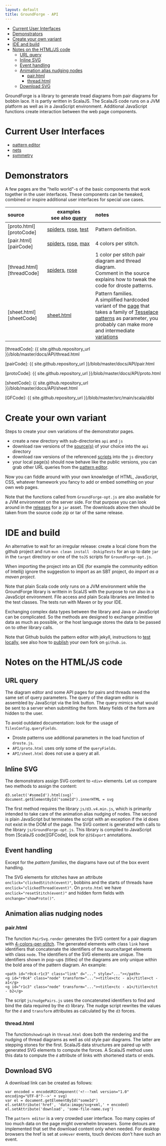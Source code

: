 ```yaml
---
layout: default
title: GroundForge - API
---
```


* [Current User Interfaces](#current-user-interfaces)
* [Demonstrators](#demonstrators)
* [Create your own variant](#create-your-own-variant)
* [IDE and build](#ide-and-build)
* [Notes on the HTML/JS code](#notes-on-the-htmljs-code)
  * [URL query](#url-query)
  * [Inline SVG](#inline-svg)
  * [Event handling](#event-handling)
  * [Animation alias nudging nodes](#animation-alias-nudging-nodes)
    * [pair.html](#pairhtml)
    * [thread.html](#threadhtml)
  * [Download SVG](#download-svg)

GroundForge is a library to generate tread diagrams from pair diagrams for bobbin lace.
It is partly written in ScalaJS. 
The ScalaJS code runs on a JVM platform as well as in a JavaScript environment.
Additional JavaScript functions create interaction between the web page components.

Current User Interfaces
=======================

* [pattern editor](/GroundForge/tiles)
* [nets](/GroundForge/nets)
* [symmetry](/GroundForge/symmetry)

Demonstrators
=============

A few pages are the "hello world"-s of the basic components
that work together in the user interfaces.
These components can be tweaked, combined or inspire
additional user interfaces for special use cases.

[pairTest]: pair.html?patchWidth=11&patchHeight=7&j1=clrcccrrc&i1=clrcccc&h1=cccc&g1=cclllcc&f1=lclllcrrrcllcl&e1=lclllcrrcllcl&d1=cllcrrcllc&c1=ctctctctctctctc&b1=ctctctcr&a1=c&j2=crrrc&i2=ctrrc&h2=cttrc&g2=ctttc&f2=llcrrcll&e2=llctrcll&d2=cttc&c2=crc&b2=ctcr&a2=cc&j3=crrrctc&i3=ctrrctc&h3=cttrctc&g3=ctttctc&f3=lllcrrctclll&e3=lllctrctclll&d3=cttcrc&c3=crctc&b3=ctctcrr&a3=ccc&j4=crrrclc&i4=ctrrclc&h4=cttrclc&g4=ctttclc&f4=llllcrrclcllll&e4=llllctrclcllll&d4=cttclc&c4=crclc&b4=ctclcrr&a4=ctctc&j5=crrrcllc&i5=ctrrcllc&h5=cttrcllc&g5=ctttcllc&f5=crrcllc&e5=tttctrcllcttt&d5=cttcllc&c5=crcllc&b5=ctcllcrrr&a5=cttcttc&j6=crrrclllc&i6=ctrrclllc&h6=cttrclllc&g6=ctttclllc&f6=crrclllc&e6=ctrcllllc&d6=cttclllc&c6=crclllc&b6=ctclllcrrrr&a6=ctttctttc&tile=1111111111,8888888888,1111111111,8888888888,1111111111,8888888888&shiftColsSW=0&shiftRowsSW=6&shiftColsSE=10&shiftRowsSE=6
[protoSpiders]:  proto.html?patchWidth=20&patchHeight=20&tile=5-----5-----,-CDDD632AAAB,566666322222,566666322222,566666322222,566666-22222&shiftColsSW=-6&shiftRowsSW=6&shiftColsSE=6&shiftRowsSE=6
[pairSpiders]:   pair.html?patchWidth=20&patchHeight=20&g1=tc&a1=ctctctcttt&l2=crcrcrclll&k2=ctctc&j2=cttcttc&i2=ctttctttc&h2=crcrc&g2=cttc&f2=clclc&e2=ctttctttc&d2=cttcttc&c2=ctctc&b2=clclclcrrr&l3=ctc&k3=ctc&j3=clllc&i3=crrcrrc&h3=clcrc&g3=cttcttc&f3=crclc&e3=cllcllc&d3=crrrc&c3=ctc&b3=ctc&a3=cc&l4=ctc&k4=cllc&j4=crrrcrrrc&i4=cllcrc&h4=cllcrrc&g4=ctttc&f4=crrcllc&e4=crrclc&d4=clllclllc&c4=crrc&b4=ctc&a4=ccc&l5=clc&k5=rctct&j5=clllcrc&i5=clllcrrc&h5=ctc&g5=ctttctttc&f5=ctc&e5=crrrcllc&d5=crrrclc&c5=lctct&b5=crc&a5=ctc&l6=rctct&k6=ctc&j6=ctc&i6=clcrclc&h6=c&f6=c&e6=clclcrc&d6=ctc&c6=ctc&b6=lctct&a6=cc&tile=5-----5-----,-CDDD632AAAB,566666322222,566666322222,566666322222,566666-22222&shiftColsSW=-6&shiftRowsSW=6&shiftColsSE=6&shiftRowsSE=6
[threadSpiders]: thread.html?patchWidth=20&patchHeight=20&g1=tc&a1=ctctctcttt&l2=crcrcrclll&k2=ctctc&j2=cttcttc&i2=ctttctttc&h2=crcrc&g2=cttc&f2=clclc&e2=ctttctttc&d2=cttcttc&c2=ctctc&b2=clclclcrrr&l3=ctc&k3=ctc&j3=clllc&i3=crrcrrc&h3=clcrc&g3=cttcttc&f3=crclc&e3=cllcllc&d3=crrrc&c3=ctc&b3=ctc&a3=cc&l4=ctc&k4=cllc&j4=crrrcrrrc&i4=cllcrc&h4=cllcrrc&g4=ctttc&f4=crrcllc&e4=crrclc&d4=clllclllc&c4=crrc&b4=ctc&a4=ccc&l5=clc&k5=rctct&j5=clllcrc&i5=clllcrrc&h5=ctc&g5=ctttctttc&f5=ctc&e5=crrrcllc&d5=crrrclc&c5=lctct&b5=crc&a5=ctc&l6=rctct&k6=ctc&j6=ctc&i6=clcrclc&h6=c&f6=c&e6=clclcrc&d6=ctc&c6=ctc&b6=lctct&a6=cc&tile=5-----5-----,-CDDD632AAAB,566666322222,566666322222,566666322222,566666-22222&shiftColsSW=-6&shiftRowsSW=6&shiftColsSE=6&shiftRowsSE=6
[protoRose]:  proto.html?patchWidth=8&patchHeight=14&footside=b,-,a,-&tile=831,4-7,-5-&shiftColsSW=-2&shiftRowsSW=2&shiftColsSE=2&shiftRowsSE=2
[pairRose]:   pair.html?patchWidth=8&patchHeight=14&b1=ctc&c1=ctllcrrc&d1=clclc&b2=cllcrrcllcrrcr&d2=ctctctc&c3=ctctll&footside=b,-,a,-&footsideStitch=-&tile=831,4-7,-5-&tileStitch=ctct&shiftColsSW=-2&shiftRowsSW=2&shiftColsSE=2&shiftRowsSE=2
[threadRose]: thread.html?patchWidth=8&patchHeight=14&b1=ctc&c1=ctllcrrc&d1=clclc&b2=cllcrrcllcrrcr&d2=ctctctc&c3=ctctll&footside=b,-,a,-&footsideStitch=-&tile=831,4-7,-5-&tileStitch=ctct&shiftColsSW=-2&shiftRowsSW=2&shiftColsSE=2&shiftRowsSE=2
[pairMax]: thread.html?patchWidth=26&patchHeight=40&paintStitches=ctcl&ae1=ctctt&ad1=ctctt&ac1=ctctt&aa1=ctc&y1=ctc&w1=ctc&u1=ctc&s1=ctc&q1=ctc&o1=ctc&m1=ctc&k1=ctc&i1=ctc&g1=ctc&e1=ctc&c1=ctc&b1=ctctt&a1=ctctt&ae2=ctctt&ad2=ctctt&z2=ctc&v2=ctc&r2=ctc&n2=ctc&j2=ctc&f2=ctc&b2=ctctt&a2=ctctt&ac3=ctctt&aa3=ctc&y3=ctc&w3=ctc&u3=ctc&s3=ctc&q3=ctc&o3=ctc&m3=ctc&k3=ctc&i3=ctc&g3=ctc&e3=ctc&c3=ctc&ab4=ctc&x4=ctc&t4=ctc&p4=ctc&l4=ctc&h4=ctc&d4=ctc&aa5=ctc&y5=ctc&w5=ctc&u5=ctc&s5=ctc&q5=ctc&o5=ctc&m5=ctc&k5=ctc&i5=ctc&g5=ctc&e5=ctc&c5=ctc&z6=ctc&x6=ctc&v6=ctc&t6=ctc&r6=ctc&n6=ctc&j6=ctc&f6=ctc&aa7=ctc&y7=ctc&x7=ctc&w7=ctc&v7=ctc&u7=ctc&t7=ctc&s7=ctc&q7=ctc&o7=ctc&m7=ctc&k7=ctc&i7=ctc&g7=ctc&e7=ctc&c7=ctc&ab8=ctc&z8=ctc&y8=ctc&x8=ctc&w8=ctc&v8=ctc&u8=ctc&t8=ctc&s8=ctc&r8=ctc&p8=ctc&l8=ctc&h8=ctc&d8=ctc&aa9=ctc&z9=ctc&y9=ctc&x9=ctc&w9=ctc&v9=ctc&u9=ctc&t9=ctc&s9=ctc&q9=ctc&o9=ctc&m9=ctc&k9=ctc&i9=ctc&g9=ctc&e9=ctc&c9=ctc&z10=ctc&y10=ctc&x10=ctc&w10=ctc&v10=ctc&u10=ctc&t10=ctc&s10=ctc&r10=ctc&n10=ctc&j10=ctc&f10=ctc&aa11=ctc&z11=ctc&y11=ctc&x11=ctc&w11=ctc&v11=ctc&u11=ctc&t11=ctc&s11=ctc&r11=ctc&q11=ctc&o11=ctc&m11=ctc&k11=ctc&i11=ctc&g11=ctc&e11=ctc&c11=ctc&ab12=ctc&z12=ctc&y12=ctc&x12=ctc&w12=ctc&v12=ctc&u12=ctc&t12=ctc&s12=ctc&r12=ctc&p12=ctc&l12=ctc&h12=ctc&d12=ctc&aa13=ctc&z13=ctc&y13=ctc&x13=ctc&w13=ctc&v13=ctc&u13=ctc&t13=ctc&s13=ctc&r13=ctc&q13=ctc&o13=ctc&m13=ctc&k13=ctc&i13=ctc&g13=ctc&e13=ctc&c13=ctc&z14=ctc&y14=ctc&x14=ctc&w14=ctc&v14=ctc&u14=ctc&t14=ctc&s14=ctc&r14=ctc&n14=ctc&j14=ctc&f14=ctc&aa15=ctc&y15=ctc&w15=ctc&v15=ctc&u15=ctc&t15=ctc&s15=ctc&q15=ctc&o15=ctc&m15=ctc&k15=ctc&i15=ctc&g15=ctc&e15=ctc&c15=ctc&ab16=ctc&x16=ctc&v16=ctc&t16=ctc&s16=ctc&r16=ctc&p16=ctc&l16=ctc&h16=ctc&d16=ctc&aa17=ctc&y17=ctc&w17=ctc&u17=ctc&t17=ctc&s17=ctc&q17=ctc&o17=ctc&m17=ctc&k17=ctc&i17=ctc&g17=ctc&e17=ctc&c17=ctc&z18=ctc&v18=ctc&t18=ctc&r18=ctc&n18=ctc&j18=ctc&h18=ctc&f18=ctc&aa19=ctc&y19=ctc&w19=ctc&u19=ctc&t19=ctc&s19=ctc&q19=ctc&o19=ctc&m19=ctc&k19=ctc&i19=ctc&h19=ctc&g19=ctc&e19=ctc&c19=ctc&ab20=ctc&x20=ctc&t20=ctc&s20=ctc&r20=ctc&p20=ctc&l20=ctc&j20=ctc&i20=ctc&h20=ctc&d20=ctc&aa21=ctc&y21=ctc&w21=ctc&u21=ctc&s21=ctc&r21=ctc&q21=ctc&o21=ctc&m21=ctc&k21=ctc&j21=ctc&i21=ctc&h21=ctc&g21=ctc&e21=ctc&c21=ctc&z22=ctc&v22=ctc&r22=ctc&q22=ctc&p22=ctc&n22=ctc&l22=ctc&k22=ctc&j22=ctc&i22=ctc&h22=ctc&f22=ctc&aa23=ctc&z23=ctc&y23=ctc&w23=ctc&u23=ctc&s23=ctc&q23=ctc&p23=ctc&o23=ctc&m23=ctc&l23=ctc&k23=ctc&j23=ctc&i23=ctc&h23=ctc&g23=ctc&e23=ctc&c23=ctc&ab24=ctc&z24=ctc&x24=ctc&t24=ctc&p24=ctc&n24=ctc&m24=ctc&l24=ctc&k24=ctc&j24=ctc&i24=ctc&h24=ctc&d24=ctc&aa25=ctc&z25=ctc&y25=ctc&w25=ctc&u25=ctc&s25=ctc&q25=ctc&p25=ctc&o25=ctc&n25=ctc&m25=ctc&l25=ctc&k25=ctc&j25=ctc&i25=ctc&h25=ctc&g25=ctc&e25=ctc&c25=ctc&z26=ctc&y26=ctc&x26=ctc&v26=ctc&r26=ctc&p26=ctc&o26=ctc&n26=ctc&m26=ctc&l26=ctc&k26=ctc&j26=ctc&i26=ctc&h26=ctc&f26=ctc&aa27=ctc&y27=ctc&x27=ctc&w27=ctc&u27=ctc&s27=ctc&q27=ctc&o27=ctc&n27=ctc&m27=ctc&l27=ctc&k27=ctc&j27=ctc&i27=ctc&h27=ctc&g27=ctc&e27=ctc&c27=ctc&ab28=ctc&x28=ctc&w28=ctc&v28=ctc&t28=ctc&p28=ctc&o28=ctc&n28=ctc&m28=ctc&l28=ctc&k28=ctc&j28=ctc&i28=ctc&h28=ctc&d28=ctc&aa29=ctc&y29=ctc&w29=ctc&v29=ctc&u29=ctc&s29=ctc&q29=ctc&o29=ctc&n29=ctc&m29=ctc&l29=ctc&k29=ctc&j29=ctc&i29=ctc&h29=ctc&g29=ctc&e29=ctc&c29=ctc&z30=ctc&v30=ctc&r30=ctc&p30=ctc&o30=ctc&n30=ctc&m30=ctc&l30=ctc&k30=ctc&j30=ctc&i30=ctc&h30=ctc&f30=ctc&aa31=ctc&y31=ctc&w31=ctc&v31=ctc&u31=ctc&s31=ctc&q31=ctc&p31=ctc&o31=ctc&n31=ctc&m31=ctc&l31=ctc&k31=ctc&j31=ctc&i31=ctc&h31=ctc&g31=ctc&e31=ctc&c31=ctc&ab32=ctc&x32=ctc&v32=ctc&u32=ctc&t32=ctc&r32=ctc&q32=ctc&p32=ctc&o32=ctc&n32=ctc&m32=ctc&l32=ctc&k32=ctc&j32=ctc&i32=ctc&h32=ctc&d32=ctc&aa33=ctc&y33=ctc&u33=ctc&q33=ctc&o33=ctc&n33=ctc&m33=ctc&l33=ctc&k33=ctc&j33=ctc&i33=ctc&g33=ctc&e33=ctc&c33=ctc&z34=ctc&x34=ctc&v34=ctc&u34=ctc&t34=ctc&r34=ctc&q34=ctc&p34=ctc&n34=ctc&m34=ctc&l34=ctc&k34=ctc&j34=ctc&f34=ctc&y35=ctc&x35=ctc&w35=ctc&u35=ctc&t35=ctc&s35=ctc&q35=ctc&p35=ctc&o35=ctc&m35=ctc&l35=ctc&k35=ctc&i35=ctc&h35=ctc&g35=ctc&e35=ctc&d35=ctc&c35=ctc&footside=11,r8,xx,xx&tile=4-7-4-7-4-7-4-7-4-7-4-7-4-,x-x5x-x5x-x5x-x5x-x5x-x5x-,7-4-7-4-7-4-7-4-7-4-7-4-7-,x5x-x5x-x5x-x5x-x5x-x5x-x5,4-7-4-7-4-7-4-7-4-7-4-7-4-,x-x5x-x5x-x5x-x5-5-5-5-5x-,7-4-7-4-7-4-7-4-5868686-7-,x5x-x5x-x5x-x5-211111115-5,4-7-4-7-4-7-4-5-788888886-,x-x5x-x5x-x5x-x211111114x-,7-4-7-4-7-4-7-48888888888-,x5x-x5x-x5x-x5-111111114-5,4-7-4-7-4-7-4-58888888886-,x-x5x-x5x-x5x-x111111114x-,7-4-7-4-7-4-7-4-78888-7-7-,x5x-x5x-x5x-x5-214-4-5x-x5,4-7-4-7-4-7-4-5-786-5-7-4-,x-x5-5-5x-x5x-x5-4-5x-x5x-,7-4-586-7-4-7-4-215-7-4-7-,x5x-x115-5x-x5-588x-x5x-x5,4-7-48886-7-4-214-7-4-7-4-,x-x5-11115-5-588x-x5x-x5x-,7-4-5888886-214-7-4-7-117-,x5x-x1111115-7x-x5x-x5-7-5,4-7-48888888688-4-7-4-215-,x-x5-111111114-5x-x5-588x-,7-4-588888888-5-7-4-214-7-,x5x-x111111115x-x5-588x-x5,4-7-488888888-7-4-214-7-4-,x-x5-111111115-5x-x7x-x5x-,7-4-58888888886-7-117-4-7-,x5x-x11111111115-588-5x-x5,4-7-4-7888888-7x-x4x-x7-4-,x-x5x-x11114-217-488-4-5x-,734-734-734-534-534-535---,&headside=788-,x11w,4xx-,xxx-&shiftColsSW=0&shiftRowsSW=35&shiftColsSE=26&shiftRowsSE=35

| source                    | examples see&nbsp;also&nbsp;[query](#url-query)                        | notes                                                                                                                                                                                                                                                                              |
|:--------------------------|------------------------------------------------------------------------|:-----------------------------------------------------------------------------------------------------------------------------------------------------------------------------------------------------------------------------------------------------------------------------------|
| [proto.html][protoCode]   | [spiders][protoSpiders],&nbsp;[rose][protoRose],&nbsp;[test][pairRose] | Pattern definition.                                                                                                                                                                                                                                                                |
| [pair.html][pairCode]     | [spiders][pairSpiders], [rose][pairRose], [max][pairMax]               | 4 colors per stitch.                                                                                                                                                                                                                                                               |
| [thread.html][threadCode] | [spiders][threadSpiders], [rose][threadRose]                           | 1 color per stitch pair diagram and thread diagram.<br> Comment in the source explains how to tweak the code for droste patterns.                                                                                                                                                  |
| [sheet.html][sheetCode]   | [sheet.html](sheet.html)                                               | Pattern families.<br> A simplified hardcoded variant of the [page](https://jo-pol.github.io/GroundForge/sheet.html) that takes a family of [Tesselace patterns](/GroundForge/tesselace-to-gf/) as parameter, you probably can make more and intermediate [variations][explanation] |


[explanation]: /GroundForge-help/Reshape-Patterns

[threadCode]: {{ site.github.repository_url }}/blob/master/docs/API/thread.html

[pairCode]: {{ site.github.repository_url }}/blob/master/docs/API/pair.html

[protoCode]: {{ site.github.repository_url }}/blob/master/docs/API/proto.html

[sheetCode]: {{ site.github.repository_url }}/blob/master/docs/API/sheet.html

[GFCode]: {{ site.github.repository_url }}/blob/master/src/main/scala/dibl


Create your own variant
=======================

Steps to create your own variations of the demonstrator pages.

* create a new directory with sub-directories `api` and `js`
* download raw versions of the [source(s)](https://github.com/jo-pol/GroundForge/tree/master/docs/API) of your choice into the `api` directory
* download raw versions of the referenced [scripts](https://github.com/jo-pol/GroundForge/tree/master/docs/js) into the `js` directory
* your local page(s) should now behave like the public versions,
  you can grab other URL queries from the [pattern editor](/GroundForge/tiles). 

Now you can fiddle around with your own knowledge of HTML, JavaScript, CSS, whatever framework you fancy to add or embed something on your own web pages.

Note that the functions called from `GroundForge-opt.js` are also available for a JVM environment on the server side.
For that purpose you can look around in the [releases](https://github.com/d-bl/GroundForge/releases)
for a `jar` asset. The downloads above then should be taken
from the source code zip or tar of the same release.


IDE and build
=============

An alternative to wait for an irregular release:
create a local clone from the github project and 
run `mvn clean install -DskipTests` for an up to date `jar` in the `target` directory
or one of the `toJS` scripts for `GroundForge-opt.js`.

When importing the project into an IDE (for example the community edition of Intellij)
ignore the suggestion to import as an SBT project, do _import as a maven project_.

Note that plain Scala code only runs on a JVM environment
while the GroundForge library is writtein in ScalJS with the purpose
to run also in a JavaScipt environment.
File access and plain Scala libraries are limited to the test classes.
The tests run with Maven or by your IDE.

Exchanging complex data types between the library and Java or JavaScript can be complicated.
So the methods are designed to exchange primitive data as much as possible,
or the host language stores the data to be passed on to other library calls.

Note that Github builds the pattern editor with jekyll, instructions to [test locally](https://docs.github.com/en/pages/setting-up-a-github-pages-site-with-jekyll/testing-your-github-pages-site-locally-with-jekyll),
see also how to [publish](/GroundForge-help/Stable) your own fork on `github.io`.


Notes on the HTML/JS code
=========================

URL query
---------

The diagram editor and some API pages for pairs and threads need the same set of query parameters.
The query of the diagram editor is assembled by JavaScript via the link button.
The query mimics what would be sent to a server when submitting the form.
Many fields of the form are hidden to the user.

To avoid outdated documentation: look for the usage of `TilesConfig.queryFields`.
* Droste patterns use additional parameters in the load function of `droste.js`.
* `API/proto.html` uses only some of the `queryFields`.
* `API/sheet.html` does not use a query at all.

Inline SVG
----------
The demonstrators assign SVG content to `<div>` elements. Let us compare two methods to assign the content:

    d3.select('#someId').html(svg)`
    document.getElementById("someId").innerHTML = svg

The first method requires the library `js/d3.v4.min.js`, which is primarily 
intended to take care of the animation alias nudging of nodes.
The second is plain JavaScript but terminates the script with an 
exception if the id does not exist in the DOM of the page.
The SVG content is generated with calls to the library `js/GroundForge-opt.js`.
This library is compiled to JavaScript from [ScalaJS code][GFCode], look for `@JSExport` annotations.

Event handling
--------------
Except for the _pattern families_, the diagrams have out of the box event handling.

The SVG elements for stitches have an attribute `onclick="clickedStitch(event)"`,
bobbins and the starts of threads have `onclick="clickedThread(event)"`.
On `proto.html` we have `onclick="resetStitch(event)"` and hidden form fields with `onchange="showProto()"`.

Animation alias nudging nodes
-----------------------------

### pair.html

The function `PairSvg.render` generates the SVG content for a pair diagram
with [4-colors-per-stitch](/GroundForge-help/color-rules).
The generated elements with class `link` have identifiers that concatenate 
the identifiers of the source/target elements with class `node`. 
The identifiers of the SVG elements are unique.
The identifiers shown in pop-ups (titles) of the diagrams are only unique within
the bold area of the pattern diagram. An example:

    <path id="r0c4-r1c3" class="link" d="..." style="..."></path>
    <g id="r0c4" class="node" transform="..."><title>ctc - a1</title>ct - a1</g>
    <g id="r1c3" class="node" transform="..."><title>ctc - a1</title>ctct - b2</g>

The script `js/nudgePairs.js` uses the concatenated identifiers
to find and bind the data required by the `d3` library.
The nudge script rewrites the values for the `d` and `transform`
attributes as calculated by the `d3` forces. 

### thread.html

The function`showGraph` in `thread.html` does both the rendering and the nudging of thread
diagrams as well as old style pair diagrams. The latter are stepping stones for the first.
ScalaJS data structures are paired up with generated SVG elements to compute the forces.
A ScalaJS method uses this data to compute the `d` attribute of links with shortened starts or ends.

Download SVG
------------
A download link can be created as follows:

    var encoded = encodeURIComponent('<!--?xml version="1.0" encoding="UTF-8"?-->' + svg)
    var el = document.getElementById("someId")
    el.setAttribute('href', 'data:image/svg+xml,' + encoded)
    el.setAttribute('download', 'some-file-name.svg')

The `pattern editor` is a very crowded user interface.
Too many copies of too much data on the page might overwhelm browsers.
Some detours are implemented that set the download content only when needed.
For desktop browsers the href is set at `onHover` events, touch devices don't have such an event.
